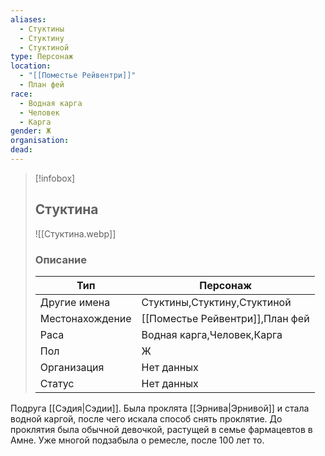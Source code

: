 ```yaml
---
aliases:
  - Стуктины
  - Стуктину
  - Стуктиной
type: Персонаж
location:
  - "[[Поместье Рейвентри]]"
  - План фей
race:
  - Водная карга
  - Человек
  - Карга
gender: Ж
organisation: 
dead:
---
```


> [!infobox]
> 
> ## Стуктина
> 
> ![[Стуктина.webp]]
> 
> ### Описание
> 
> | Тип | Персонаж |
> | --- | --- |
> | Другие имена| Стуктины,Стуктину,Стуктиной |
> | Местонахождение | [[Поместье Рейвентри]],План фей |
> | Раса | Водная карга,Человек,Карга |
> | Пол | Ж |
> | Организация | Нет данных |
> | Статус | Нет данных |

Подруга [[Сэдия|Сэдии]]. Была проклята [[Эрнива|Эрнивой]] и стала водной каргой, после чего искала способ снять проклятие. 
До проклятия была обычной девочкой, растущей в семье фармацевтов в Амне. Уже многой подзабыла о ремесле, после 100 лет то.